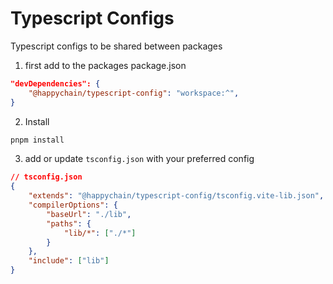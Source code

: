 # Typescript Configs

Typescript configs to be shared between packages

1. first add to the packages package.json

```json
"devDependencies": {
    "@happychain/typescript-config": "workspace:^",
}
```

2. Install

```sh
pnpm install
```

3. add or update `tsconfig.json` with your preferred config

```json
// tsconfig.json
{
	"extends": "@happychain/typescript-config/tsconfig.vite-lib.json",
	"compilerOptions": {
		"baseUrl": "./lib",
		"paths": {
			"lib/*": ["./*"]
		}
	},
	"include": ["lib"]
}
```
